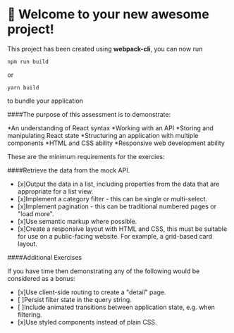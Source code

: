 # 🚀 Welcome to your new awesome project!

This project has been created using **webpack-cli**, you can now run

```
npm run build
```

or

```
yarn build
```

to bundle your application

####The purpose of this assessment is to demonstrate:

*An understanding of React syntax
*Working with an API
*Storing and manipulating React state
*Structuring an application with multiple components
*HTML and CSS ability
*Responsive web development ability

These are the minimum requirements for the exercies:

####Retrieve the data from the mock API.
- [x]Output the data in a list, including properties from the data that are appropriate for a list view.
- [x]Implement a category filter - this can be single or multi-select.
- [x]Implement pagination - this can be traditional numbered pages or "load more".
- [x]Use semantic markup where possible.
- [x]Create a responsive layout with HTML and CSS, this must be suitable for use on a public-facing website. For example, a grid-based card layout.

####Additional Exercises

If you have time then demonstrating any of the following would be considered as a bonus:

- [x]Use client-side routing to create a "detail" page.
- [ ]Persist filter state in the query string.
- [ ]Include animated transitions between application state, e.g. when filtering.
- [x]Use styled components instead of plain CSS.


